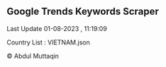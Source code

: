 

## Google Trends Keywords Scraper 
 
Last Update 01-08-2023 , 11:19:09

Country List :
VIETNAM.json



© Abdul Muttaqin 
